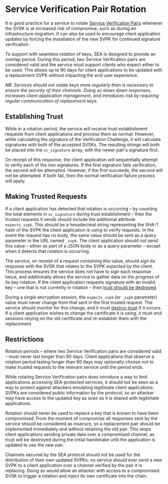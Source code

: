 # Service Verification Pair Rotation

It is good practice for a service to rotate [Service Verification Pairs](Terms-Entities.md#service-verification-pair) whenever the SVSK is at increased risk of compromise, such as during an infrastructure migration. It can also be used to encourage client application updates by forcing the installation of the new SVPK for continued signature verification.

To support with seamless rotation of keys, SEA is designed to provide an overlap period. During this period, two Service Verification pairs are considered valid and the service must support clients who expect either to be used. This allows up to 90 days for client applications to be updated with a replacement SVPK without impacting the end user experience.

_NB: Services should not rotate keys more regularly than is necessary to ensure the security of their channels. Doing so slows down responses, increases client application management, and introduces risk by requiring regular communication of replacement keys._

## Establishing Trust
While in a rotation period, the service will receive trust establishment requests from client applications and process them as normal. However, while calculating the signature of the Verification Challenge, it will calculate signatures with both of the accepted SVSKs. The resulting strings will both be placed into the `vc_signature` array, with the newer pair's signature first.

On receipt of this response, the client application will sequentially attempt to verify each of the two signatures. If the first signature fails verification, the second will be attempted. However, if the first succeeds, the second will not be attempted. If both fail, then the normal verification failure process will apply.

## Making Trusted Requests
If a client application has detected that rotation is occurring – by counting the total elements in `vc_signature` during trust establishment – then the trusted requests it sends should include the additional attribute `expects_svpk`. This should be a hexadecimal string representing the SHA-1 hash of the SVPK the client application is using to verify requests. In the event the request has no body, the same value should be sent as a query parameter in the URL named `_svpk`. The client application should not send this value – either as part of a JSON body or as a query parameter – except when it detects that rotation is occurring.

The service, on receipt of a request containing this value, should sign its response with the SVSK that relates to the SVPK expected by the client. This process ensures the service does not have to sign each response twice, and additionally allows the service to gather data on the progress of its key rotation. If the client application requests signature with an invalid key – one that is not currently in rotation – then [trust should be destroyed](Destroying-Trust.md).

During a single encryption session, the `expects_svpk` (or `_svpk` parameter) value must never change from that sent in the first trusted request. The service should monitor for this change, and it must [destroy trust](Destroying-Trust.md) if it occurs. If a client application wishes to change the certificate it is using, it must end sessions relying on the old certificate and re-establish them with the replacement.

## Restrictions
Rotation periods – where two Service Verification pairs are considered valid – must never last longer than 90 days. Client applications that observe a rotation period lasting longer than 90 days may optionally choose not to make trusted requests to the relevant service until the period ends.

While rotating Service Verification pairs does introduce a way to limit applications accessing SEA-protected services, it should not be seen as a way to protect against attackers emulating legitimate client applications. SVPKs are considered public information by the protocol, so an attacker may have access to the updated key as soon as it is shared with legitimate applications.

Rotation should never be used to replace a key that is known to have been compromised. From the moment of compromise all responses sent by the service should be considered as insecure, so a replacement pair should be implemented immediately and without retaining the old pair. This stops client applications sending private data over a compromised channel, as trust will be destroyed during the initial handshake until the application is updated to use the new pair.

Channels secured by the SEA protocol should not be used for the distribution of their own updated SVPKs; no service should ever send a new SVPK to a client application over a channel verified by the pair it is replacing. Doing so would allow an attacker with access to a compromised SVSK to trigger a rotation and inject its own certificate into the chain. 
